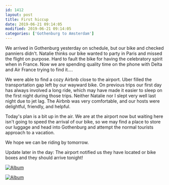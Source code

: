 ```yaml
---
id: 1412
layout: post
title: First hiccup
date: 2019-06-21 09:14:05
modified: 2019-06-21 09:14:05
categories: ['Gothenburg to Amsterdam']
---
```


We arrived in Gothenburg yesterday on schedule, but our bike and checked panniers didn't. Natalie thinks our bike wanted to party in Paris and missed the flight on purpose. Hard to fault the bike for having the celebratory spirit when in France. Now we are spending quality time on the phone with Delta and Air France trying to find it....

We were able to find a cozy Airbnb close to the airport. Uber filled the transportation gap left by our wayward bike. On previous trips our first day has always involved a long ride, which may have made it easier to sleep on the first night during those trips. Neither Natalie nor I slept very well last night due to jet lag. The Airbnb was very comfortable, and our hosts were delightful, friendly, and helpful.

Today's plan is a bit up in the air. We are at the airport now but waiting here isn't going to speed the arrival of our bike, so we may find a place to store our luggage and head into Gothenburg and attempt the normal tourists approach to a vacation.

We hope we can be riding by tomorrow.

Update later in the day: The airport notified us they have located or bike boxes and they should arrive tonight!


[![Album](https://lh3.googleusercontent.com/VkiNoK4cZMeBbhtmE3iQJwpp1awK3Ck_QngMavCKmgOk4vKFmiBH3wBvoWdfvIZEGorUeEy0V5cjVWGcciIAW_mjHuukfTeu66jHn5vVt4nffwwqXY4qgf-3CTN_aDCLp3COamYjrCk "Airbnb near Gothenburg")](https://photos.app.goo.gl/BADdScJ1o7NBv7kL7)

[![Album](https://lh3.googleusercontent.com/VkiNoK4cZMeBbhtmE3iQJwpp1awK3Ck_QngMavCKmgOk4vKFmiBH3wBvoWdfvIZEGorUeEy0V5cjVWGcciIAW_mjHuukfTeu66jHn5vVt4nffwwqXY4qgf-3CTN_aDCLp3COamYjrCk "Airbnb near Gothenburg")](https://photos.app.goo.gl/BADdScJ1o7NBv7kL7)
